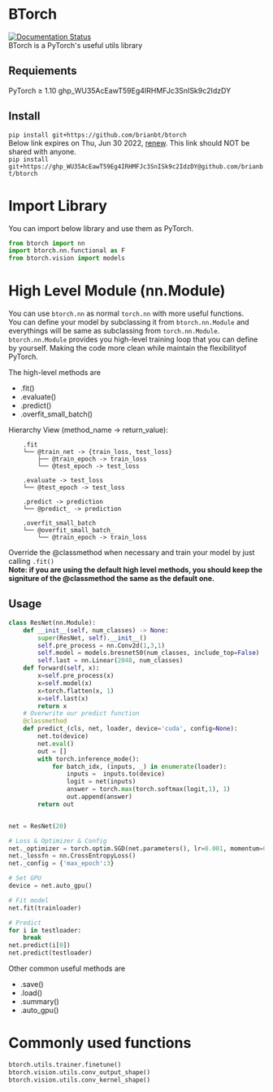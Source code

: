 # BTorch
[![Documentation Status](https://readthedocs.org/projects/btorch/badge/?version=latest)](https://btorch.readthedocs.io/en/latest/?badge=latest)  
BTorch is a PyTorch's useful utils library

## Requiements
PyTorch ≥ 1.10
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
## Install
`pip install git+https://github.com/brianbt/btorch`  
Below link expires on Thu, Jun 30 2022, [renew](https://docs.readthedocs.io/en/stable/guides/private-python-packages.html). This link should NOT be shared with anyone.   
`pip install git+https://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@github.com/brianbt/btorch`

# Import Library
You can import below library and use them as PyTorch.
```python
from btorch import nn
import btorch.nn.functional as F
from btorch.vision import models
```

# High Level Module (nn.Module)
You can use `btorch.nn` as normal `torch.nn` with more useful functions.  
You can define your model by subclassing it from `btorch.nn.Module` and everythings will be same as subclassing from `torch.nn.Module`.  
`btorch.nn.Module` provides you high-level training loop that you can define by yourself. Making the code more clean while maintain the flexibilityof PyTorch.  

The high-level methods are  
- .fit()  
- .evaluate()  
- .predict()  
- .overfit_small_batch()  

Hierarchy View (method_name -> return_value):  
```
    .fit  
    └── @train_net -> {train_loss, test_loss}  
        ├── @train_epoch -> train_loss  
        └── @test_epoch -> test_loss  
  
    .evaluate -> test_loss  
    └── @test_epoch -> test_loss  
  
    .predict -> prediction  
    └── @predict_ -> prediction  
  
    .overfit_small_batch  
    └── @overfit_small_batch_  
        └── @train_epoch -> train_loss  
```
Override the @classmethod when necessary and train your model by just calling `.fit()`  
**Note: if you are using the default high level methods, you should keep the signiture of the @classmethod the same as the default one.**

## Usage  
```python
class ResNet(nn.Module):
    def __init__(self, num_classes) -> None:
        super(ResNet, self).__init__()
        self.pre_process = nn.Conv2d(1,3,1)
        self.model = models.bresnet50(num_classes, include_top=False)
        self.last = nn.Linear(2048, num_classes)
    def forward(self, x):
        x=self.pre_process(x)
        x=self.model(x)
        x=torch.flatten(x, 1)
        x=self.last(x)
        return x
    # Overwrite our predict function
    @classmethod
    def predict_(cls, net, loader, device='cuda', config=None):
        net.to(device)
        net.eval()
        out = []
        with torch.inference_mode():
            for batch_idx, (inputs, _) in enumerate(loader):
                inputs =  inputs.to(device)
                logit = net(inputs)
                answer = torch.max(torch.softmax(logit,1), 1)
                out.append(answer)
        return out


net = ResNet(20)

# Loss & Optimizer & Config
net._optimizer = torch.optim.SGD(net.parameters(), lr=0.001, momentum=0.9)
net._lossfn = nn.CrossEntropyLoss()
net._config = {'max_epoch':3}

# Set GPU
device = net.auto_gpu()

# Fit model
net.fit(trainloader)

# Predict
for i in testloader:
    break
net.predict(i[0])
net.predict(testloader)
```
Other common useful methods are
- .save()
- .load()
- .summary()
- .auto_gpu()
# Commonly used functions
```python
btorch.utils.trainer.finetune()
btorch.vision.utils.conv_output_shape()
btorch.vision.utils.conv_kernel_shape()
```
